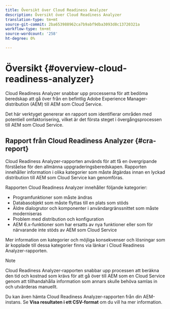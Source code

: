 ```yaml
---
title: Översikt över Cloud Readiness Analyzer
description: Översikt över Cloud Readiness Analyzer
translation-type: tm+mt
source-git-commit: 2ba653988962ca7b9abf9dba3093d8c13720321a
workflow-type: tm+mt
source-wordcount: '258'
ht-degree: 0%

---
```



# Översikt {#overview-cloud-readiness-analyzer}

Cloud Readiness Analyzer snabbar upp processerna för att bedöma beredskap att gå över från en befintlig Adobe Experience Manager-distribution (AEM) till AEM som Cloud Service.

Det här verktyget genererar en rapport som identifierar områden med potentiell omfaktorisering, vilket är det första steget i övergångsprocessen till AEM som Cloud Service.

## Rapport från Cloud Readiness Analyzer {#cra-report}

Cloud Readiness Analyzer-rapporten används för att få en övergripande förståelse för den allmänna uppgraderingsberedskapen. Rapporten innehåller information i olika kategorier som måste åtgärdas innan en lyckad distribution till AEM som Cloud Service kan genomföras.

Rapporten Cloud Readiness Analyzer innehåller följande kategorier:

* Programfunktioner som måste ändras
* Databasobjekt som måste flyttas till en plats som stöds
* Äldre dialogrutor och komponenter i användargränssnittet som måste moderniseras
* Problem med distribution och konfiguration
* AEM 6.x-funktioner som har ersatts av nya funktioner eller som för närvarande inte stöds av AEM som Cloud Service

Mer information om kategorier och möjliga konsekvenser och lösningar som är kopplade till dessa kategorier finns via länkar i Cloud Readiness Analyzer-rapporten.

>[!NOTE]
>Cloud Readiness Analyzer-rapporten snabbar upp processen att beräkna den tid och kostnad som krävs för att gå över till AEM som en Cloud Service genom att tillhandahålla information som annars skulle behöva samlas in och utvärderas manuellt.

Du kan även hämta Cloud Readiness Analyzer-rapporten från din AEM-instans. Se **Visa resultaten i ett CSV-format** om du vill ha mer information.